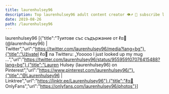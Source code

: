```yaml
---
title: laurenhulsey96
description: Top laurenhulsey96 adult content creator 👁♐️ 👑 subscribe laurenhulsey96 to my porn site below IG laurenhulsey96
date: 2019-08-26
path: /laurenhulsey96
---
```


laurenhulsey96
[{"title":"Туитове със съдържание от ℓα🦋 (@laurenhulsey96) | Twitter","url":"https://twitter.com/laurenhulsey96/media?lang=bg"},{"title":"Uživatel ℓα🦋 na Twitteru: „Yooooo I just looked up my mug ...","url":"https://twitter.com/laurenhulsey96/status/955959107076415488?lang=bg"},{"title":"Lauren Hulsey (laurenhulsey96) on Pinterest","url":"https://www.pinterest.com/laurenhulsey96/"},{"title":"@Laurenhulsey96 | Linktree","url":"https://linktr.ee/Laurenhulsey96"},{"title":"ℓα🦋 OnlyFans","url":"https://onlyfans.com/laurenhulsey96/photos"}]

